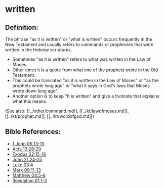 # written #

## Definition: ##

The phrase "as it is written" or "what is written" occurs frequently in the New Testament and usually refers to commands or prophecies that were written in the Hebrew scriptures.

* Sometimes "as it is written" refers to what was written in the Law of Moses.
* Other times it is a quote from what one of the prophets wrote in the Old Testament.
* This could be translated "as it is written in the Law of Moses" or "as the prophets wrote long ago" or "what it says in God's laws that Moses wrote down long ago".
* Another option is to keep "It is written" and give a footnote that explains what this means.

(See also: [[../other/command.md]], [[../kt/lawofmoses.md]], [[../kt/prophet.md]], [[../kt/wordofgod.md]])

## Bible References: ##

* [1 John 05:13-15](en/tn/1jn/help/05/13)
* [Acts 13:28-29](en/tn/act/help/13/28)
* [Exodus 32:15-16](en/tn/exo/help/32/15)
* [John 21:24-25](en/tn/jhn/help/21/24)
* [Luke 03:4](en/tn/luk/help/03/04)
* [Mark 09:11-13](en/tn/mrk/help/09/11)
* [Matthew 04:5-6](en/tn/mat/help/04/05)
* [Revelation 01:1-3](en/tn/rev/help/01/01)
